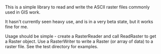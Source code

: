 This is a simple library to read and write the ASCII raster files commonly used in GIS work.

It hasn't currently seen heavy use, and is in a very beta state, but it works fine for me.

Usage should be simple - create a RasterReader and call ReadRaster to get a Raster object. Use a RasterWriter to write a Raster (or array of data) to a raster file. See the test directory for examples.
